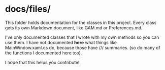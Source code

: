 # docs/files/

This folder holds documentation for the classes in this project. Every class gets its own Markdown document, like GAM.md or Preferences.md.

I've only documented classes that I wrote with my own methods so you can use them. I have not documented **here** what things like MainWindow.xaml.cs do, because those have /// summaries. (so do many of the functions I documented here too).

I hope that this helps you contribute!
